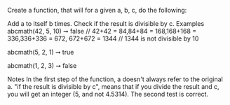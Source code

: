 Create a function, that will for a given a, b, c, do the following:

Add a to itself b times.
Check if the result is divisible by c.
Examples
abcmath(42, 5, 10) ➞ false
// 42+42 = 84,84+84 = 168,168+168 = 336,336+336 = 672, 672+672 = 1344
// 1344 is not divisible by 10

abcmath(5, 2, 1) ➞ true

abcmath(1, 2, 3) ➞ false

Notes
In the first step of the function, a doesn't always refer to the original a.
"if the result is divisible by c", means that if you divide the result and c, you will get an integer (5, and not 4.5314).
The second test is correct.